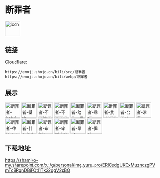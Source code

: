# 断罪者
<img src="https://emoji.shojo.cn/bili/src/断罪者/icon.png" width="50" height="50" alt="icon">

## 链接
Cloudflare:
```
https://emoji.shojo.cn/bili/src/断罪者
https://emoji.shojo.cn/bili/webp/断罪者
```
## 展示
<img src="https://emoji.shojo.cn/bili/src/断罪者/断罪者-hetui！.png" width="50" height="50" alt="断罪者-hetui！">
<img src="https://emoji.shojo.cn/bili/src/断罪者/断罪者-壁咚.png" width="50" height="50" alt="断罪者-壁咚">
<img src="https://emoji.shojo.cn/bili/src/断罪者/断罪者-不可能打工.png" width="50" height="50" alt="断罪者-不可能打工">
<img src="https://emoji.shojo.cn/bili/src/断罪者/断罪者-不要再打了.png" width="50" height="50" alt="断罪者-不要再打了">
<img src="https://emoji.shojo.cn/bili/src/断罪者/断罪者-给你一拳.png" width="50" height="50" alt="断罪者-给你一拳">
<img src="https://emoji.shojo.cn/bili/src/断罪者/断罪者-乖巧.png" width="50" height="50" alt="断罪者-乖巧">
<img src="https://emoji.shojo.cn/bili/src/断罪者/断罪者-禁止涩涩.png" width="50" height="50" alt="断罪者-禁止涩涩">
<img src="https://emoji.shojo.cn/bili/src/断罪者/断罪者-公平公正！.png" width="50" height="50" alt="断罪者-公平公正！">
<img src="https://emoji.shojo.cn/bili/src/断罪者/断罪者-冷漠.png" width="50" height="50" alt="断罪者-冷漠">
<img src="https://emoji.shojo.cn/bili/src/断罪者/断罪者-律师！！.png" width="50" height="50" alt="断罪者-律师！！">
<img src="https://emoji.shojo.cn/bili/src/断罪者/断罪者-什么操作.png" width="50" height="50" alt="断罪者-什么操作">
<img src="https://emoji.shojo.cn/bili/src/断罪者/断罪者-审判！.png" width="50" height="50" alt="断罪者-审判！">
<img src="https://emoji.shojo.cn/bili/src/断罪者/断罪者-审判之眼.png" width="50" height="50" alt="断罪者-审判之眼">
<img src="https://emoji.shojo.cn/bili/src/断罪者/断罪者-晕了.png" width="50" height="50" alt="断罪者-晕了">
<img src="https://emoji.shojo.cn/bili/src/断罪者/断罪者-罪过.png" width="50" height="50" alt="断罪者-罪过">

## 下载地址

https://shamiko-my.sharepoint.com/:u:/g/personal/img_yuru_pro/ERlCedgUKCxMuznqzgPVmTcBRgnDBiFOtl1Tk22ggV2pBQ